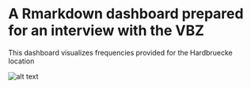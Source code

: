 # A Rmarkdown dashboard prepared for an interview with the VBZ

This dashboard visualizes frequencies provided for the Hardbruecke location

![alt text](https://github.com/mw-schirmer/vbz_interview_public/blob/main/screenshot.PNG?raw=true)

